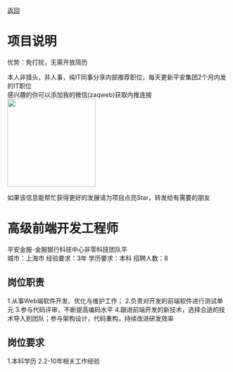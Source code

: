 [返回](../../)

# 项目说明

优势：免打扰，无需开放简历

本人非猎头，非人事，纯IT同事分享内部推荐职位，每天更新平安集团2个月内发的IT职位  
感兴趣的你可以添加我的微信(zaqweb)获取内推连接  
<img src="https://github.com/zaqweb/PA-IT-JOBS/blob/master/WechatICode.jpeg"  height="200" width="200">

如果该信息能帮忙获得更好的发展请为项目点亮Star，转发给有需要的朋友

# 高级前端开发工程师
平安金服-金服银行科技中心非零科技团队平  
城市：上海市 经验要求：3年 学历要求：本科  招聘人数：8

## 岗位职责
1.从事Web端软件开发、优化与维护工作；2.负责对开发的前端软件进行测试单元3.参与代码评审，不断提高编码水平4.跟进前端开发的新技术，选择合适的技术导入到团队；参与架构设计，代码重构，持续改进研发效率

## 岗位要求
1.本科学历2.2-10年相关工作经验




